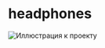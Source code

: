 # headphones
![Иллюстрация к проекту](https://github.com/conquerCodeGit/designer_portfolio/blob/main/preview.jpg)
